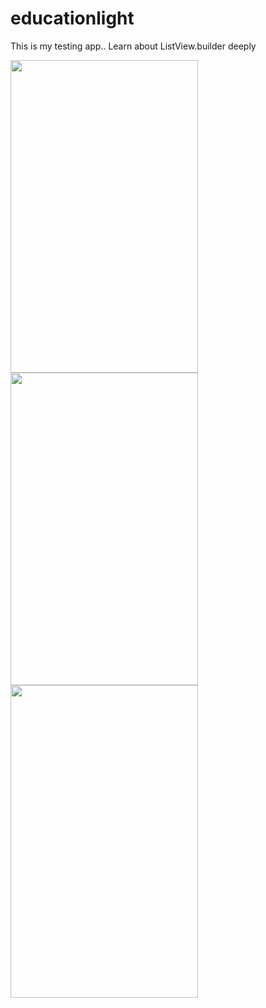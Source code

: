 # educationlight

This is my testing app.. Learn about ListView.builder deeply


<img src="https://drive.google.com/uc?export=view&id=1HwwgB9RsVbVmVLGTDYJjqR4VH_8gmZ1x" width="300" height="500">
<img src="https://drive.google.com/uc?export=view&id=1I-TFm6SGGkRyCqLpc4iAUDSIUhy2tNK7" width="300" height="500">
<img src="https://drive.google.com/uc?export=view&id=1HzjqKJ6633pJwufw7XNRP5LPp59hLXme" width="300" height="500">
